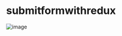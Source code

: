 # submitformwithredux

![image](https://user-images.githubusercontent.com/82022271/122651207-f43c9080-d154-11eb-8f27-fa0786f68f44.png)
